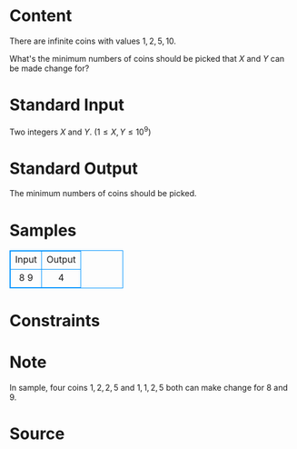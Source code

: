 
# Content

There are infinite coins with values $1, 2, 5, 10$.

What's the minimum numbers of coins should be picked that $X$ and $Y$ can be made change for?

# Standard Input

Two integers $X$ and $Y$. ($1\leq X, Y\leq 10^9$)

# Standard Output

The minimum numbers of coins should be picked.

# Samples

<style>
        table,table tr th, table tr td { border:1px solid #0094ff; }
        table { width: 200px; min-height: 25px; line-height: 25px; text-align: center; border-collapse: collapse;}   
    </style>
<table>
	<tr>
		<td>Input</td>
		<td>Output</td>
	</tr>
<tr><td>8 9</td><td>4</td></tr></table>


# Constraints



# Note

In sample, four coins $1, 2, 2, 5$ and $1, 1, 2, 5$ both can make change for $8$ and $9$.

# Source


